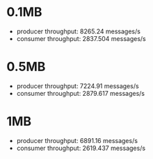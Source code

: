# 0.1MB
- producer throughput: 8265.24 messages/s
- consumer throughput: 2837.504 messages/s

# 0.5MB
- producer throughput: 7224.91 messages/s
- consumer throughput: 2879.617 messages/s

# 1MB
- producer throughput: 6891.16 messages/s
- consumer throughput: 2619.437 messages/s